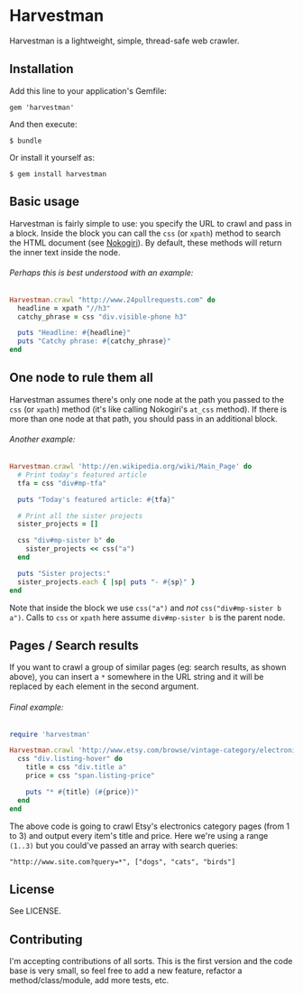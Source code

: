 # Harvestman

Harvestman is a lightweight, simple, thread-safe web crawler.

## Installation

Add this line to your application's Gemfile:

    gem 'harvestman'

And then execute:

    $ bundle

Or install it yourself as:

    $ gem install harvestman

## Basic usage

Harvestman is fairly simple to use: you specify the URL to crawl and pass in a block.
Inside the block you can call the ``css`` (or ``xpath``) method to search the HTML document (see [Nokogiri](http://nokogiri.org/tutorials/searching_a_xml_html_document.html)).
By default, these methods will return the inner text inside the node.

###### Perhaps this is best understood with an example:

```ruby
Harvestman.crawl "http://www.24pullrequests.com" do
  headline = xpath "//h3"
  catchy_phrase = css "div.visible-phone h3"

  puts "Headline: #{headline}"
  puts "Catchy phrase: #{catchy_phrase}"
end
```

## One node to rule them all

Harvestman assumes there's only one node at the path you passed to the ``css`` (or ``xpath``) method (it's like calling Nokogiri's ``at_css`` method).
If there is more than one node at that path, you should pass in an additional block.

###### Another example:

```ruby
Harvestman.crawl 'http://en.wikipedia.org/wiki/Main_Page' do
  # Print today's featured article
  tfa = css "div#mp-tfa"

  puts "Today's featured article: #{tfa}"

  # Print all the sister projects
  sister_projects = []

  css "div#mp-sister b" do
    sister_projects << css("a")
  end

  puts "Sister projects:"
  sister_projects.each { |sp| puts "- #{sp}" }
end
```

Note that inside the block we use ``css("a")`` and *not* ``css("div#mp-sister b a")``. Calls to ``css`` or ``xpath`` here assume ``div#mp-sister b`` is the parent node.

## Pages / Search results

If you want to crawl a group of similar pages (eg: search results, as shown above), you can insert a ``*`` somewhere in the URL string and it will be replaced by each element in the second argument.

###### Final example:

```ruby
require 'harvestman'

Harvestman.crawl 'http://www.etsy.com/browse/vintage-category/electronics/*', (1..3) do
  css "div.listing-hover" do
    title = css "div.title a"
    price = css "span.listing-price"

    puts "* #{title} (#{price})"
  end
end
```

The above code is going to crawl Etsy's electronics category pages (from 1 to 3) and output every item's title and price. Here we're using a range ``(1..3)`` but you could've passed an array with search queries:

    "http://www.site.com?query=*", ["dogs", "cats", "birds"]

## License

See LICENSE.

## Contributing

I'm accepting contributions of all sorts. This is the first version and the code base is very small, so feel free to add a new feature, refactor a method/class/module, add more tests, etc.
